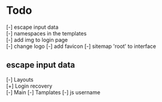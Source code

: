 # Todo

[-] escape input data  
[-] namespaces in the templates  
[-] add img to login page  
[-] change logo
[-] add favicon
[-] sitemap 'root' to interface  

## escape input data  

[-] Layouts  
  [+] Login recovery  
  [-] Main
[-] Tamplates
[-] js username
